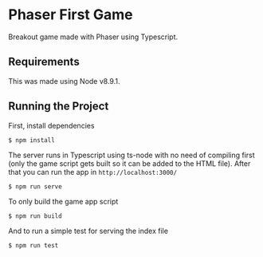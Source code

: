 # Phaser First Game

Breakout game made with Phaser using Typescript.

## Requirements

This was made using Node v8.9.1.

## Running the Project

First, install dependencies

`$ npm install` 

The server runs in Typescript using ts-node with no need of compiling first (only the game script gets built so it can be added to the HTML file). After that you can run the app in `http://localhost:3000/`

`$ npm run serve` 

To only build the game app script

`$ npm run build` 

And to run a simple test for serving the index file

`$ npm run test`